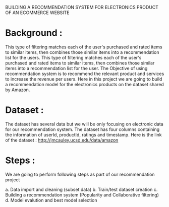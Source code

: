 BUILDING A RECOMMENDATION SYSTEM FOR ELECTRONICS PRODUCT OF AN ECOMMERCE WEBSITE

# Background :

This type of filtering matches each of the user's purchased and rated items to similar items, then combines those similar items into a recommendation list for the users. This type of filtering matches each of the user's purchased and rated items to similar items, then combines those similar items into a recommendation list for the user. The Objective of using recommendation system is to recommend the relevant product and services to increase the revenue per users. Here in this project we are going to build a recommendation model for the electronics products on the dataset shared by Amazon.

# Dataset :

The dataset has several data but we will be only focusing on electronic data for our recommendation system. The dataset has four columns containing the information of userId, productId, ratings and timestamp. Here is the link of the dataset : http://jmcauley.ucsd.edu/data/amazon

# Steps :

We are going to perform following steps as part of our recommendation project

a. Data import and cleaning (subset data) 
b. Train/test dataset creation 
c. Building a recommendation system (Popularity and Collaborative filtering)  
d. Model evalution and best model selection 
